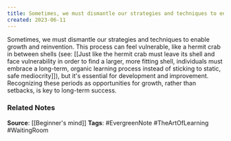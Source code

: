 ```yaml
---
title: Sometimes, we must dismantle our strategies and techniques to enable growth and reinvention
created: 2023-06-11
---
```


Sometimes, we must dismantle our strategies and techniques to enable growth and reinvention. This process can feel vulnerable, like a hermit crab in between shells (see: [[Just like the hermit crab must leave its shell and face vulnerability in order to find a larger, more fitting shell, individuals must embrace a long-term, organic learning process instead of sticking to static, safe mediocrity]]), but it's essential for development and improvement. Recognizing these periods as opportunities for growth, rather than setbacks, is key to long-term success.


### Related Notes
**Source**: [[Beginner's mind]]
**Tags**: #EvergreenNote #TheArtOfLearning #WaitingRoom 
